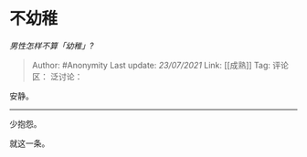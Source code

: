 # 不幼稚
*男性怎样不算「幼稚」?*

> Author: #Anonymity
> Last update: *23/07/2021*
> Link: [[成熟]]
> Tag:
> 评论区：
> 泛讨论：

安静。

---

少抱怨。

就这一条。
